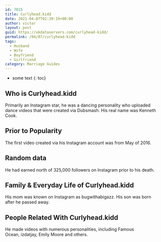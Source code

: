 ```yaml
---
id: 7015
title: Curlyhead.kidd
date: 2021-04-07T02:39:19+00:00
author: victor
layout: post
guid: https://ukdataservers.com/curlyhead-kidd/
permalink: /04/07/curlyhead-kidd
tags:
  - Husband
  - Wife
  - Boyfriend
  - Girlfriend
category: Marriage Guides
---
```


* some text
{: toc}


## Who is Curlyhead.kidd



Primarily an Instagram star, he was a dancing personality who uploaded dance videos that were created via Dubsmash. His real name was Kenneth Cook. 

                
                
                
## Prior to Popularity



The first video created via his Instagram account was from May of 2016.

                
                
                
## Random data



He had earned north of 325,000 followers on Instagram prior to his death.

                
                
                
## Family & Everyday Life of Curlyhead.kidd



His mom was known on Instagram as bugwithabigazz. His son was born after he passed away.

                
                
                
## People Related With Curlyhead.kidd



He made videos with numerous personalities, including Famous Ocean, izdatjay, Emily Moore and others.

                
              
            
          
          
          